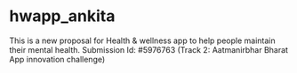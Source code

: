 # hwapp_ankita
This is a new proposal for Health & wellness app to help people maintain their mental health. Submission Id: #5976763 (Track 2: Aatmanirbhar Bharat App innovation challenge)
